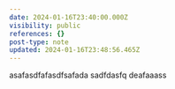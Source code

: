 ```yaml
---
date: 2024-01-16T23:40:00.000Z
visibility: public
references: {}
post-type: note
updated: 2024-01-16T23:48:56.465Z
---
```


asafasdfafasdfsafada
sadfdasfq
deafaaass

